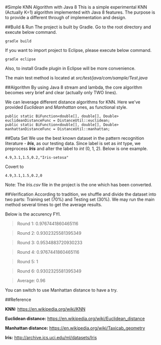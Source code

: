 #Simple KNN Algorithm with Java 8
This is a simple experimental KNN (Actually K=1) algorithm implemented with Java 8 features. The purpose is to provide a different through of implementation and design.

##Build & Run
The project is built by Gradle. Go to the root directory and execute below command.

    gradle build

If you want to import project to Eclipse, please execute below command.

	gradle eclipse

Also, to install Gradle plugin in Eclipse will be more convenience.

The main test method is located at *src/test/java/com/sample/Test.java*

##Algorithm
By using Java 8 stream and lambda, the core algorithm becomes very brief and clear (actually only TWO lines).

We can leverage different distance algorithms for KNN. Here we've provided *Euclidean* and *Manhattan* ones, as functional style.

	public static BiFunction<double[], double[], Double> euclideanDistanceFunc = DistanceUtil::euclidean;
	public static BiFunction<double[], double[], Double> manhattanDistanceFunc = DistanceUtil::manhattan;


##Data Set
We use the best known dataset in the pattern recognition literature - ***Iris***, as our testing data. Since label  is set as *int* type, we preprocess ***Iris*** and alter the label to *int* (0, 1, 2). Below is one example.

	4.9,3.1,1.5,0.2,"Iris-setosa"
Covert to 

	4.9,3.1,1.5,0.2,0

Note: The *Iris.csv* file in the project is the one which has been converted.

##Verification
According to tradition, we shuffle and divide the dataset into two parts: Training set (70%) and Testing set (30%). We may run the main method several times to get the average results. 

Below is the accurency FYI.

> Round 1: 0.9767441860465116
 
> Round 2: 0.9302325581395349

> Round 3: 0.9534883720930233

> Round 4: 0.9767441860465116

> Round 5: 1

> Round 6: 0.9302325581395349

> Average: 0.96

You can switch to use Manhattan distance to have a try.

##Reference

**KNN:** https://en.wikipedia.org/wiki/KNN

**Euclidean distance:** https://en.wikipedia.org/wiki/Euclidean_distance

**Manhattan distance:** https://en.wikipedia.org/wiki/Taxicab_geometry

**Iris:** http://archive.ics.uci.edu/ml/datasets/Iris